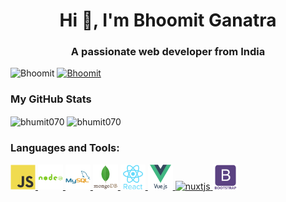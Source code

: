 <h1 align="center">Hi 👋, I'm Bhoomit Ganatra</h1>
<h3 align="center">A passionate web developer from India</h3>

<div align="left" inline>
<span align="left"> <img src="https://komarev.com/ghpvc/?username=bhumit070&label=Profile%20views&color=0e75b6&style=flat" alt="Bhoomit" /> </span>
<span align="left"> <a href="https://twitter.com/bhumit070" target="blank"><img src="https://img.shields.io/twitter/follow/bhumit070?logo=twitter&style=for-the-badge" alt="Bhoomit" /></a> </span>
</div>

### My GitHub Stats
<div>
<img align="center" width="49%" src="https://github-readme-streak-stats.herokuapp.com/?user=bhumit070&" alt="bhumit070" />
<img align="center" width="49%"  src="https://github-readme-stats.vercel.app/api?username=bhumit070&show_icons=true&locale=en" alt="bhumit070" />
</div>

### Languages and Tools:
<a href="https://developer.mozilla.org/en-US/docs/Web/JavaScript" target="_blank">
 <img src="https://raw.githubusercontent.com/devicons/devicon/master/icons/javascript/javascript-original.svg" alt="javascript" width="40" height="40"/> 
</a>
<a href="https://nodejs.org" target="_blank">
 <img src="https://raw.githubusercontent.com/devicons/devicon/master/icons/nodejs/nodejs-plain-wordmark.svg" alt="nodejs" width="40" height="40"/> 
</a>
<a href="https://www.mysql.com/" target="_blank"> 
    <img src="https://raw.githubusercontent.com/devicons/devicon/master/icons/mysql/mysql-original-wordmark.svg" alt="mysql" width="40" height="40"/> 
</a>
<a href="https://www.mongodb.com/" target="_blank"> 
    <img src="https://raw.githubusercontent.com/devicons/devicon/master/icons/mongodb/mongodb-original-wordmark.svg" alt="mongodb" width="40" height="40"/> 
</a>
<a href="https://reactjs.org/" target="_blank"> 
    <img src="https://raw.githubusercontent.com/devicons/devicon/master/icons/react/react-original-wordmark.svg" alt="react" width="40" height="40"/> 
</a> 
<a href="https://vuejs.org/" target="_blank"> 
    <img src="https://raw.githubusercontent.com/devicons/devicon/master/icons/vuejs/vuejs-original-wordmark.svg" alt="vuejs" width="40" height="40"/> 
</a>
<a href="https://nuxtjs.org/" target="_blank"> 
    <img src="https://www.vectorlogo.zone/logos/nuxtjs/nuxtjs-icon.svg" alt="nuxtjs" width="40" height="40"/> 
</a>
<a href="https://getbootstrap.com" target="_blank"> 
    <img src="https://raw.githubusercontent.com/devicons/devicon/master/icons/bootstrap/bootstrap-plain-wordmark.svg" alt="bootstrap" width="40" height="40"/> 
</a>
